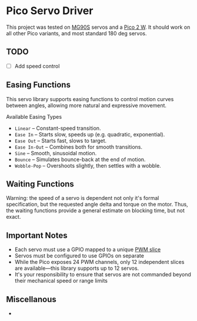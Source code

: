 # Pico Servo Driver

This project was tested on [MG90S](https://towerpro.com.tw/product/mg90s-3/) servos and a [Pico 2 W](https://datasheets.raspberrypi.com/picow/pico-2-w-datasheet.pdf). It should work on all other Pico variants, and most standard 180 deg servos.

## TODO

- [ ] Add speed control

## Easing Functions

This servo library supports easing functions to control motion curves between angles, allowing more natural and expressive movement.

Available Easing Types

- `Linear` – Constant-speed transition.
- `Ease In` – Starts slow, speeds up (e.g. quadratic, exponential).
- `Ease Out` – Starts fast, slows to target.
- `Ease In-Out` – Combines both for smooth transitions.
- `Sine` – Smooth, sinusoidal motion.
- `Bounce` – Simulates bounce-back at the end of motion.
- `Wobble-Pop` – Overshoots slightly, then settles with a wobble.

## Waiting Functions

Warning: the speed of a servo is dependent not only it's formal specification, but the requested angle delta and torque on the motor. Thus, the waiting functions provide a general estimate on blocking time, but not exact.

## Important Notes

- Each servo must use a GPIO mapped to a unique [PWM slice](https://datasheets.raspberrypi.com/rp2350/rp2350-datasheet.pdf#%5B%7B%22num%22%3A1077%2C%22gen%22%3A0%7D%2C%7B%22name%22%3A%22XYZ%22%7D%2C115%2C165.63628%2Cnull%5D)
- Servos must be configured to use GPIOs on separate 
- While the Pico exposes 24 PWM channels, only 12 independent slices are available—this library supports up to 12 servos.
- It's your responsibility to ensure that servos are not commanded beyond their mechanical speed or range limits

## Miscellanous

- 
